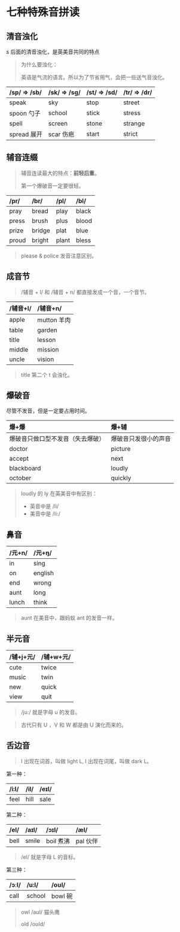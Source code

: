 # 七种特殊音拼读

## 清音浊化

s 后面的清音浊化，是英美音共同的特点

> 为什么要浊化：
>
> 英语是气流的语言。所以为了节省用气，会把一些送气音浊化。

| /sp/ => /sb/ | /sk/ => /sg/ | /st/ => /sd/ | /tr/ => /dr/ |
| :--- | :--- | :--- | :--- |
| speak | sky | stop | street |
| spoon 勺子 | school | stick | stress |
| spell | screen | stone | strange |
| spread 展开 | scar 伤疤 | start | strict |

## 辅音连缀

> 辅音连读最大的特点：**前轻后重**。
>
> 第一个爆破音一定要很轻。

| /pr/ | /br/ | /pl/ | /bl/ |
| :--- | :--- | :--- | :--- |
| pray | bread | play | black |
| press | brush | plus | blood |
| prize | bridge | plat | blue |
| proud | bright | plant | bless |

> please & police 发音注意区别。

## 成音节

> /辅音 + l/ 和 /辅音 + n/ 都直接发成一个音，一个音节。

| /辅音+l/ | /辅音+n/ |
| :--- | :--- |
| apple | mutton 羊肉 |
| table | garden |
| title | lesson |
| middle | mission |
| uncle | vision |

> title 第二个 t 会浊化。

## 爆破音

尽管不发音，但是一定要占用时间。

| 爆+爆 | 爆+辅 | 
| :--- | :--- |
| 爆破音只做口型不发音（失去爆破） | 爆破音只发很小的声音 |
| doctor | picture |
| accept | next |
| blackboard | loudly |
| october | quickly |

> loudly 的 ly 在英美音中有区别：
>
> - 英音中是 /li/
> - 美音中是 /li:/ 

## 鼻音

| /元+n/ | /元+ŋ/ |
| :--- | :--- |
| in | sing |
| on | english |
| end | wrong |
| aunt | long |
| lunch | think |

> aunt 在美音中，跟蚂蚁 ant 的发音一样。

## 半元音

| /辅+j+元/ | /辅+w+元/ |
| :--- | :--- |
| cute | twice |
| music | twin |
| new | quick |
| view | quit |

> /ju:/ 就是字母 u 的发音。

> 古代只有 U ，V 和 W 都是由 U 演化而来的。

## 舌边音

> l 出现在词首，叫做 light L,
> l 出现在词尾，叫做 dark L。

第一种：

| /i:l/ | /il/ | /eɪl/ |
| :--- | :--- | :--- |
| feel | hill | sale |

第二种：

| /el/ | /aɪl/ | /ɔɪl/ | /æl/ |
| :--- | :--- | :--- | :--- |
| bell | smile | boil 煮沸 | pal 伙伴 |

> /el/ 就是字母 L 的音标。

第三种：

| /ɔːl/ | /u:l/ | /oʊl/ |
| :--- | :--- | :--- |
| call | school | bowl 碗 |

> owl /aʊl/ 猫头鹰
> 
> old /oʊld/
